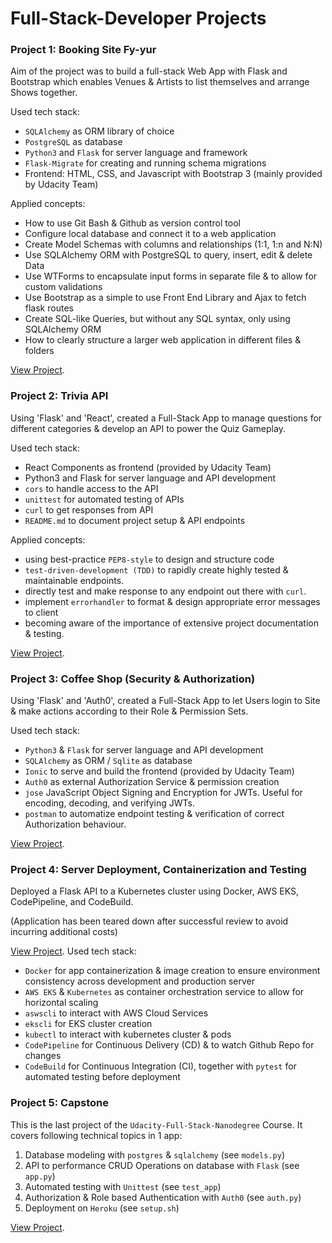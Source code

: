 # Full-Stack-Developer Projects

### Project 1: Booking Site Fy-yur

Aim of the project was to build a full-stack Web App with Flask and Bootstrap which enables
Venues & Artists to list themselves and arrange Shows together.

Used tech stack:
- `SQLAlchemy` as ORM library of choice
- `PostgreSQL` as database
- `Python3` and `Flask` for server language and framework
- `Flask-Migrate` for creating and running schema migrations
- Frontend: HTML, CSS, and Javascript with Bootstrap 3 (mainly provided by Udacity Team)

Applied concepts:
- How to use Git Bash & Github as version control tool
- Configure local database and connect it to a web application
- Create Model Schemas with columns and relationships (1:1, 1:n and N:N)
- Use SQLAlchemy ORM with PostgreSQL to query, insert, edit & delete Data
- Use WTForms to encapsulate input forms in separate file & to allow for custom validations
- Use Bootstrap as a simple to use Front End Library and Ajax to fetch flask routes
- Create SQL-like Queries, but without any SQL syntax, only using SQLAlchemy ORM
- How to clearly structure a larger web application in different files & folders

[View Project](https://github.com/manvigupta1987/Full-Stack-Projects/tree/master/fyyur).

### Project 2: Trivia API

Using 'Flask' and 'React', created a Full-Stack App to manage questions
for different categories & develop an API to power the Quiz Gameplay.

Used tech stack:
- React Components as frontend (provided by Udacity Team)
- Python3 and Flask for server language and API development
- `cors` to handle access to the API
- `unittest` for automated testing of APIs
- `curl` to get responses from API
- `README.md` to document project setup & API endpoints

Applied concepts:
- using best-practice `PEP8-style` to design and structure code
- `test-driven-development (TDD)` to rapidly create highly tested & maintainable endpoints.
- directly test and make response to any endpoint out there with `curl`.
- implement `errorhandler` to format & design appropriate error messages to client
- becoming aware of the importance of extensive project documentation & testing.

[View Project](https://github.com/manvigupta1987/Full-Stack-Projects/tree/master/trivia-app).

### Project 3: Coffee Shop (Security & Authorization)

Using 'Flask' and 'Auth0', created a Full-Stack App to let Users
login to Site & make actions according to their Role & Permission Sets.

Used tech stack:
- `Python3` & `Flask` for server language and API development 
- `SQLAlchemy` as ORM / `Sqlite` as database
- `Ionic` to serve and build the frontend (provided by Udacity Team)
- `Auth0` as external Authorization Service & permission creation
- `jose` JavaScript Object Signing and Encryption for JWTs. Useful for encoding, decoding, and verifying JWTs.
- `postman` to automatize endpoint testing & verification of correct Authorization behaviour.

[View Project](https://github.com/manvigupta1987/Full-Stack-Projects/tree/master/coffee-shop-app).

### Project 4: Server Deployment, Containerization and Testing

Deployed a Flask API to a Kubernetes cluster using Docker, AWS EKS, CodePipeline, and CodeBuild.

(Application has been teared down after successful review to avoid incurring additional costs)

[View Project]().
Used tech stack:
- `Docker` for app containerization & image creation to ensure environment consistency across development and production server
- `AWS EKS` & `Kubernetes` as container orchestration service to allow for horizontal scaling
- `aswscli` to interact with AWS Cloud Services
- `ekscli` for EKS cluster creation
- `kubectl` to interact with kubernetes cluster & pods
- `CodePipeline` for Continuous Delivery (CD) & to watch Github Repo for changes
- `CodeBuild` for Continuous Integration (CI), together with `pytest` for automated testing before deployment


### Project 5: Capstone

This is the last project of the `Udacity-Full-Stack-Nanodegree` Course.
It covers following technical topics in 1 app:

1. Database modeling with `postgres` & `sqlalchemy` (see `models.py`)
2. API to performance CRUD Operations on database with `Flask` (see `app.py`)
3. Automated testing with `Unittest` (see `test_app`)
4. Authorization & Role based Authentication with `Auth0` (see `auth.py`)
5. Deployment on `Heroku` (see `setup.sh`)

[View Project]().

